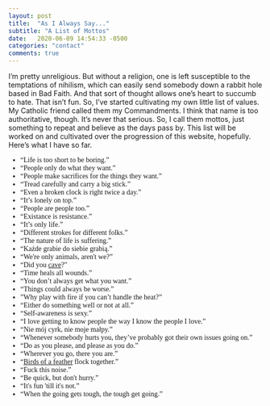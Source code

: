 ```yaml
---
layout: post
title:  "As I Always Say..."
subtitle: "A List of Mottos"
date:   2020-06-09 14:54:33 -0500
categories: "contact"
comments: true
---
```


I’m pretty unreligious. But without a religion, one is left susceptible to the temptations of nihilism, which can easily send somebody down a rabbit hole based in Bad Faith. And that sort of thought allows one’s heart to succumb to hate. That isn’t fun. So, I’ve started cultivating my own little list of values. My Catholic friend called them my Commandments. I think that name is too authoritative, though. It’s never that serious. So, I call them mottos, just something to repeat and believe as the days pass by. This list will be worked on and cultivated over the progression of this website, hopefully. Here’s what I have so far. <!-- more -->

<ul style="font-family: gentle;"><li>“Life is too short to be boring.”</li>
<li>“People only do what they want.”</li>
<li>“People make sacrifices for the things they want.”</li>
<li>“Tread carefully and carry a big stick.”</li>
<li>“Even a broken clock is right twice a day.”</li>
<li>“It’s lonely on top.”</li>
<li>“People are people too.”</li>
<li>“Existance is resistance.”</li>
<li>“It’s only life.”</li>
<li>“Different strokes for different folks.”</li>
<li>“The nature of life is suffering.”</li>
<li>“Każde grabie do siebie grabią.”</li>
<li>“We're only animals, aren't we?”</li>
<li>“Did you <a href="/self-care/2019/07/10/on-desire/">cave</a>?"</li>
<li>“Time heals all wounds.”</li>
<li>“You don’t always get what you want.”</li>
<li>“Things could always be worse.”</li>
<li>”Why play with fire if you can’t handle the heat?”</li>
<li>“Either do something well or not at all.”</li>
<li>“Self-awareness is sexy.”</li>
<li>“I love getting to know people the way I know the people I love.”</li>
<li>“Nie mój cyrk, nie moje małpy.”</li>
<li>“Whenever somebody hurts you, they’ve probably got their own issues going on.”</li>
<li>“Do as you please, and please as you do.”</li>
<li>“Wherever you go, there you are.”</li>
<li>“<a href="https://en.wiktionary.org/wiki/birds_of_a_feather_flock_together#Synonyms" target="_blank">Birds of a feather</a> flock together.”</li>
<li>“Fuck this noise.”</li>
<li>“Be quick, but don't hurry.”</li>
<li>“It's fun 'till it's not.”</li>
<li>“When the going gets tough, the tough get going.”</li>
</ul>
